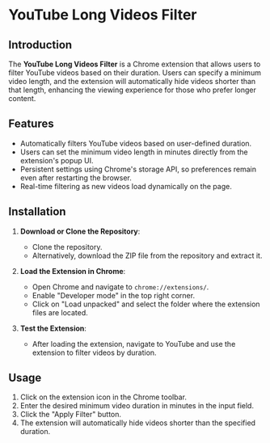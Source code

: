 # YouTube Long Videos Filter

## Introduction

The **YouTube Long Videos Filter** is a Chrome extension that allows users to filter YouTube videos based on their duration. Users can specify a minimum video length, and the extension will automatically hide videos shorter than that length, enhancing the viewing experience for those who prefer longer content.

## Features

- Automatically filters YouTube videos based on user-defined duration.
- Users can set the minimum video length in minutes directly from the extension's popup UI.
- Persistent settings using Chrome's storage API, so preferences remain even after restarting the browser.
- Real-time filtering as new videos load dynamically on the page.

## Installation

1. **Download or Clone the Repository**: 
   - Clone the repository.
   - Alternatively, download the ZIP file from the repository and extract it.

2. **Load the Extension in Chrome**:
   - Open Chrome and navigate to `chrome://extensions/`.
   - Enable "Developer mode" in the top right corner.
   - Click on "Load unpacked" and select the folder where the extension files are located.

3. **Test the Extension**:
   - After loading the extension, navigate to YouTube and use the extension to filter videos by duration.

## Usage

1. Click on the extension icon in the Chrome toolbar.
2. Enter the desired minimum video duration in minutes in the input field.
3. Click the "Apply Filter" button.
4. The extension will automatically hide videos shorter than the specified duration.